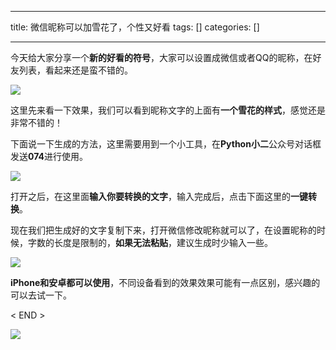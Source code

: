 
--- 
title:  微信昵称可以加雪花了，个性又好看 
tags: []
categories: [] 

---
今天给大家分享一个**新的好看的符号**，大家可以设置成微信或者QQ的昵称，在好友列表，看起来还是蛮不错的。

<img src="https://imgconvert.csdnimg.cn/aHR0cHM6Ly9tbWJpei5xcGljLmNuL21tYml6X3BuZy9pYmhveG1QSlNBWGVoWVdHV2pwbzRvUmNZVjlpYTlrZnNMOXdpY05xd3ljMFlpYUZkQTQ1eTBpYmhYVXNGa0laRmpNbUF2bXdpYTVDSjVLTEZpYzFvZm9pY3NKOHJRLzY0MA?x-oss-process=image/format,png">

这里先来看一下效果，我们可以看到昵称文字的上面有**一个雪花的样式**，感觉还是非常不错的！

下面说一下生成的方法，这里需要用到一个小工具，在**Python小二**公众号对话框发送**074**进行使用。

<img src="https://imgconvert.csdnimg.cn/aHR0cHM6Ly9tbWJpei5xcGljLmNuL21tYml6X3BuZy9pYmhveG1QSlNBWGVoWVdHV2pwbzRvUmNZVjlpYTlrZnNMTm8zSmFMMmxpY3RRV3ZhRXphMDl6Z1ZzNjVoNnhsTHlTT1NBdGVaQ1ZPRmFFQWljWGNpY241OFJ3LzY0MA?x-oss-process=image/format,png">

打开之后，在这里面**输入你要转换的文字**，输入完成后，点击下面这里的**一键转换**。

现在我们把生成好的文字复制下来，打开微信修改昵称就可以了，在设置昵称的时候，字数的长度是限制的，**如果无法粘贴**，建议生成时少输入一些。

<img src="https://imgconvert.csdnimg.cn/aHR0cHM6Ly9tbWJpei5xcGljLmNuL21tYml6X3BuZy9pYmhveG1QSlNBWGVoWVdHV2pwbzRvUmNZVjlpYTlrZnNMd3Y4Y3k5NWZNQmdwY0ZlRHRrNEFhVnRBdUxJbVJYa2QzNGljTngwY0VpY3dqZVNLR0o0NFNYQWcvNjQw?x-oss-process=image/format,png">

**iPhone和安卓都可以使用**，不同设备看到的效果效果可能有一点区别，感兴趣的可以去试一下。

&lt; END &gt;

<img src="https://imgconvert.csdnimg.cn/aHR0cHM6Ly9tbWJpei5xcGljLmNuL21tYml6X2dpZi9QdlA2cWpVcHZJcFh1ZmlibEhVcndWT0loNFg4WWhwYXBpYU1rQk9sSE16b0ZRQm1Qd3dUWEREOG1Dd3pQWEdydUxRbEVBR1VTT3c4aWNQV0FydnRRaWFMTVEvNjQw?x-oss-process=image/format,png">
